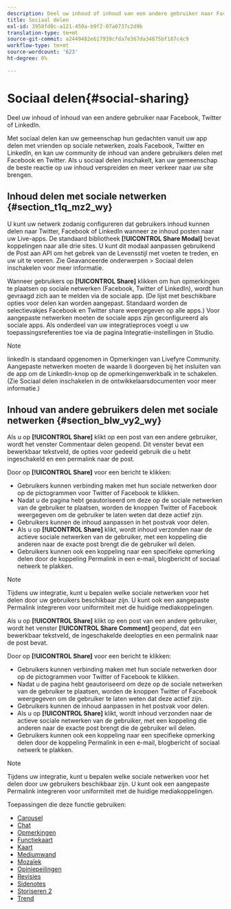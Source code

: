 ```yaml
---
description: Deel uw inhoud of inhoud van een andere gebruiker naar Facebook, Twitter of LinkedIn.
title: Sociaal delen
exl-id: 3950fd0c-a121-450a-b9f2-07a0737c2d9b
translation-type: tm+mt
source-git-commit: a2449482e617939cfda7e367da34875bf187c4c9
workflow-type: tm+mt
source-wordcount: '623'
ht-degree: 0%

---
```


# Sociaal delen{#social-sharing}

Deel uw inhoud of inhoud van een andere gebruiker naar Facebook, Twitter of LinkedIn.

Met sociaal delen kan uw gemeenschap hun gedachten vanuit uw app delen met vrienden op sociale netwerken, zoals Facebook, Twitter en LinkedIn, en kan uw community de inhoud van andere gebruikers delen met Facebook en Twitter. Als u sociaal delen inschakelt, kan uw gemeenschap de beste reactie op uw inhoud verspreiden en meer verkeer naar uw site brengen.

## Inhoud delen met sociale netwerken {#section_t1q_mz2_wy}

U kunt uw netwerk zodanig configureren dat gebruikers inhoud kunnen delen naar Twitter, Facebook of LinkedIn wanneer ze inhoud posten naar uw Live-apps. De standaard bibliotheek **[!UICONTROL Share Modal]** bevat koppelingen naar alle drie sites. U kunt dit modaal aanpassen gebruikend de Post aan API om het gebrek van de Levensstijl met voeten te treden, en uw uit te voeren. Zie Geavanceerde onderwerpen > Sociaal delen inschakelen voor meer informatie.

Wanneer gebruikers op **[!UICONTROL Share]** klikken om hun opmerkingen te plaatsen op sociale netwerken (Facebook, Twitter of LinkedIn), wordt hun gevraagd zich aan te melden via de sociale app. (De lijst met beschikbare opties voor delen kan worden aangepast. Standaard worden de selectievakjes Facebook en Twitter share weergegeven op alle apps.) Voor aangepaste netwerken moeten de sociale apps zijn geconfigureerd als sociale apps. Als onderdeel van uw integratieproces voegt u uw toepassingsreferenties toe via de pagina Integratie-instellingen in Studio.

>[!NOTE]
>
>linkedIn is standaard opgenomen in Opmerkingen van Livefyre Community. Aangepaste netwerken moeten de waarde li doorgeven bij het insluiten van de app om de LinkedIn-knop op de opmerkingenwerkbalk in te schakelen. (Zie Sociaal delen inschakelen in de ontwikkelaarsdocumenten voor meer informatie.)

## Inhoud van andere gebruikers delen met sociale netwerken {#section_blw_vy2_wy}

Als u op **[!UICONTROL Share]** klikt op een post van een andere gebruiker, wordt het venster Commentaar delen geopend. Dit venster bevat een bewerkbaar tekstveld, de opties voor gedeeld gebruik die u hebt ingeschakeld en een permalink naar de post.

Door op **[!UICONTROL Share]** voor een bericht te klikken:

* Gebruikers kunnen verbinding maken met hun sociale netwerken door op de pictogrammen voor Twitter of Facebook te klikken.
* Nadat u de pagina hebt geautoriseerd om deze op de sociale netwerken van de gebruiker te plaatsen, worden de knoppen Twitter of Facebook weergegeven om de gebruiker te laten weten dat deze actief zijn.
* Gebruikers kunnen de inhoud aanpassen in het postvak voor delen.
* Als u op **[!UICONTROL Share]** klikt, wordt inhoud verzonden naar de actieve sociale netwerken van de gebruiker, met een koppeling die anderen naar de exacte post brengt die de gebruiker wil delen.
* Gebruikers kunnen ook een koppeling naar een specifieke opmerking delen door de koppeling Permalink in een e-mail, blogbericht of sociaal netwerk te plakken.

>[!NOTE]
>
>Tijdens uw integratie, kunt u bepalen welke sociale netwerken voor het delen door uw gebruikers beschikbaar zijn. U kunt ook een aangepaste Permalink integreren voor uniformiteit met de huidige mediakoppelingen.

Als u op **[!UICONTROL Share]** klikt op een post van een andere gebruiker, wordt het venster **[!UICONTROL Share Comment]** geopend, dat een bewerkbaar tekstveld, de ingeschakelde deelopties en een permalink naar de post bevat.

Door op **[!UICONTROL Share]** voor een bericht te klikken:

* Gebruikers kunnen verbinding maken met hun sociale netwerken door op de pictogrammen voor Twitter of Facebook te klikken.
* Nadat u de pagina hebt geautoriseerd om deze op de sociale netwerken van de gebruiker te plaatsen, worden de knoppen Twitter of Facebook weergegeven om de gebruiker te laten weten dat deze actief zijn.
* Gebruikers kunnen de inhoud aanpassen in het postvak voor delen.
* Als u op **[!UICONTROL Share]** klikt, wordt inhoud verzonden naar de actieve sociale netwerken van de gebruiker, met een koppeling die anderen naar de exacte post brengt die de gebruiker wil delen.
* Gebruikers kunnen ook een koppeling naar een specifieke opmerking delen door de koppeling Permalink in een e-mail, blogbericht of sociaal netwerk te plakken.

>[!NOTE]
>
>Tijdens uw integratie, kunt u bepalen welke sociale netwerken voor het delen door uw gebruikers beschikbaar zijn. U kunt ook een aangepaste Permalink integreren voor uniformiteit met de huidige mediakoppelingen.



Toepassingen die deze functie gebruiken:

* [Carousel](/help/using/c-about-apps/c-carousel-app/c-carousel-app.md#c_carousel_app)
* [Chat](/help/using/c-about-apps/c-chat-app/c-chat-app.md#c_chat_app)
* [Opmerkingen](/help/using/c-about-apps/c-comments/c-comments.md)
* [Functiekaart](/help/using/c-about-apps/c-feature-card-app/c-feature-card-app.md#c_feature_card_app)
* [Kaart](/help/using/c-about-apps/c-map-app/c-map-app.md#c_map_app)
* [Mediumwand](/help/using/c-about-apps/c-media-wall-app/c-media-wall-app.md#c_media_wall_app)
* [Mozaïek](/help/using/c-about-apps/c-mosaic-app/c-mosaic-app.md#c_mosaic_app)
* [Opiniepeilingen](/help/using/c-about-apps/c-polls-app/c-polls-app.md#c_polls_app)
* [Revisies](/help/using/c-about-apps/c-reviews-app/c-reviews-app.md#c_reviews_app)
* [Sidenotes](/help/using/c-about-apps/c-sidenotes-app/c-sidenotes-app.md#c_sidenotes_app)
* [Storiseren 2](/help/using/c-about-apps/c-storify2/c-storify2.md#c_storify2)
* [Trend](/help/using/c-about-apps/c-trending-app/c-trending-app.md#c_trending_app)
